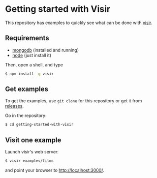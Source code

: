 # Getting started with Visir

This repository has examples to quickly see what can be done with
[visir](https://github.com/madec-project/visir).

## Requirements

- [mongodb](http://docs.mongodb.org/manual/installation/) (installed and running)
- [node](http://nodejs.org/) (just install it)

Then, open a shell, and type 

```sh
$ npm install -g visir
```

## Get examples

To get the examples, use `git clone` for this repository or get it from
[releases](/madec-project/getting-started-with-visir/releases).

Go in the repository:

```sh
$ cd getting-started-with-visir
```

## Visit one example

Launch visir's web server:

```sh
$ visir examples/films
```

and point your browser to [http://localhost:3000/](http://localhost:3000/).
